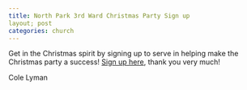 ```yaml
---
title: North Park 3rd Ward Christmas Party Sign up
layout; post
categories: church
---
```


Get in the Christmas spirit by signing up to serve in helping make the Christmas party a success! [Sign up here](https://docs.google.com/forms/d/1OJpVrh3HBiMzwHMszn_a9sX_YkpXfipTCWgX06ktvb8/edit?usp=drivesdk), thank you very much!

Cole Lyman
